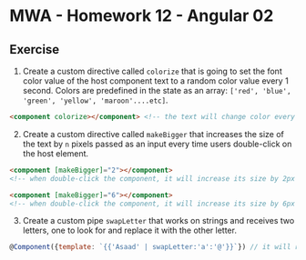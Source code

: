 # MWA - Homework 12 - Angular 02
## Exercise
1. Create a custom directive called `colorize` that is going to set the font color value of the host component text to a random color value every 1 second. Colors are predefined in the state as an array: `['red', 'blue', 'green', 'yellow', 'maroon'....etc]`.
```html
<component colorize></component> <!-- the text will change color every second -->
```
2. Create a custom directive called `makeBigger` that increases the size of the text by `n` pixels passed as an input every time users double-click on the host element. 
```html
<component [makeBigger]="2"></component> 
<!-- when double-click the component, it will increase its size by 2px -->

<component [makeBigger]="6"></component> 
<!-- when double-click the component, it will increase its size by 6px -->

```
3. Create a custom pipe `swapLetter` that works on strings and receives two letters, one to look for and replace it with the other letter.
```javascript
@Component({template: `{{'Asaad' | swapLetter:'a':'@'}}`}) // it will render `@s@@d`
```
